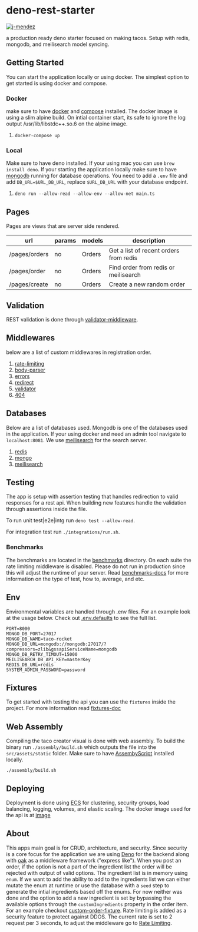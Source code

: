 # deno-rest-starter

[![j-mendez](https://circleci.com/gh/j-mendez/deno-rest-starter.svg?style=svg)](https://circleci.com/gh/j-mendez/deno-rest-starter)

a production ready deno starter focused on making tacos. Setup with redis, mongodb, and meilisearch model syncing.

## Getting Started

You can start the application locally or using docker. The simplest option to get started is using docker and compose.

### Docker

make sure to have [docker](https://docs.docker.com/get-docker) and [compose](https://docs.docker.com/compose/install) installed. The docker image is using a slim alpine build. On intial container start, its safe to ignore the log output /usr/lib/libstdc++.so.6 on the alpine image.

1. `docker-compose up`

### Local

Make sure to have deno installed. If your using mac you can use `brew install deno`. If your starting the application locally make sure to have [mongodb](https://www.mongodb.com) running for database operations. You need to add a `.env` file and add `DB_URL=$URL_DB_URL`, replace `$URL_DB_URL` with your database endpoint.

1. `deno run --allow-read --allow-env --allow-net main.ts`

## Pages

Pages are views that are server side rendered.

| url                  | params    | models                                                                                 | description                                                                                                     |
| -------------------- | --------- | -------------------------------------------------------------------------------------- | --------------------------------------------------------------------------------------------------------------- |
| /pages/orders        | no        | Orders                                                                                 | Get a list of recent orders from redis                                                                          |
| /pages/order         | no        | Orders                                                                                 | Find order from redis or meilisearch                                                                            |
| /pages/create        | no        | Orders                                                                                 | Create a new random order                                                                                       |

## Validation

REST validation is done through [validator-middleware](middlewares/validator.ts). 

## Middlewares

below are a list of custom middlewares in registration order.

1. [rate-limiting](middlewares/rate-limiting.ts)
2. [body-parser](middlewares/body-parser.ts)
3. [errors](middlewares/errors.ts#L8)
4. [redirect](middlewares/redirect.ts)
5. [validator](middlewares/validator.ts)
6. [404](middlewares/errors.ts#L3)

## Databases

Below are a list of databases used. Mongodb is one of the databases used in the application. If your using docker and need an admin tool navigate to `localhost:8081`. We use [meilisearch](https://github.com/meilisearch/MeiliSearch) for the search server.

1. [redis](databases/redis.ts)
2. [mongo](databases/mongodb.ts)
3. [meilisearch](databases/meilisearch.ts)

## Testing

The app is setup with assertion testing that handles redirection to valid responses for a rest api. When building new features handle the validation through assertions inside the file.

To run unit test|e2e|intg run `deno test --allow-read`.

For integration test run `./integrations/run.sh`.

### Benchmarks

The benchmarks are located in the [benchmarks](/benchmarks) directory. On each suite the rate limiting middleware is disabled. Please do not run in production since this will adjust the runtime of your server. Read [benchmarks-docs](docs/BENCHMARKS.md) for more information on the type of test, how to, average, and etc. 

## Env

Environmental variables are handled through .env files. For an example look at the usage below. Check out [.env.defaults](.env.defaults) to see the full list.

```
PORT=8000
MONGO_DB_PORT=27017
MONGO_DB_NAME=taco-rocket
MONGO_DB_URL=mongodb://mongodb:27017/?compressors=zlib&gssapiServiceName=mongodb
MONGO_DB_RETRY_TIMOUT=15000
MEILISEARCH_DB_API_KEY=masterKey
REDIS_DB_URL=redis
SYSTEM_ADMIN_PASSWORD=password
```

## Fixtures

To get started with testing the api you can use the `fixtures` inside the project. For more information read [fixtures-doc](docs/FIXTURES.md)

## Web Assembly

Compiling the taco creator visual is done with web assembly. To build the binary run `./assembly/build.sh` which outputs the file into the `src/assets/static` folder. Make sure to have [AssembyScript](https://www.assemblyscript.org/) installed locally.

```
./assembly/build.sh
```

## Deploying

Deployment is done using [ECS](https://console.aws.amazon.com/ecs) for clustering, security groups, load balancing, logging, volumes, and elastic scaling. The docker image used for the api is at [image](https://hub.docker.com/r/jeffmendez19/taco-api)

## About

This apps main goal is for CRUD, architecture, and security. Since security is a core focus for the application we are using [Deno](https://github.com/denoland) for the backend along with [oak](https://oakserver.github.io/oak/) as a middleware framework ("express like"). When you post an order, if the option is not a part of the ingredient list the order will be rejected with output of valid options. The ingredient list is in memory using `enum`. If we want to add the ability to add to the ingredients list we can either mutate the enum at runtime or use the database with a `seed` step to generate the intial ingredients based off the enums. For now neither was done and the option to add a new ingredient is set by bypassing the available options through the `customIngredients` property in the order item. For an example checkout [custom-order-fixture](./fixtures/post-custom-order.sh). Rate limiting is added as a security feature to protect against DDOS. The current rate is set to 2 request per 3 seconds, to adjust the middleware go to [Rate Limiting](./middlewares/rate-limiting.ts).